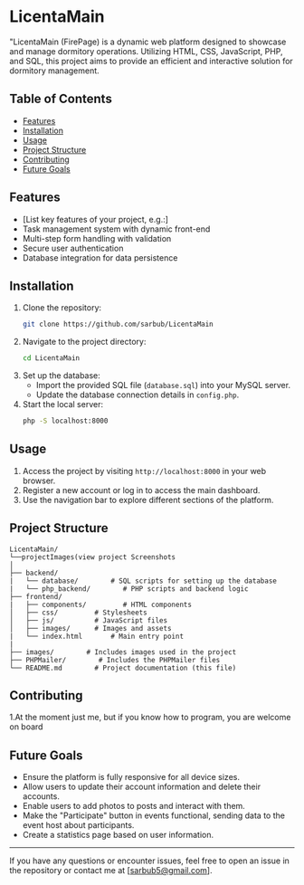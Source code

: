 # LicentaMain

"LicentaMain (FirePage) is a dynamic web platform designed to showcase and manage dormitory operations. Utilizing HTML, CSS, JavaScript, PHP, and SQL, this project aims to provide an efficient and interactive solution for dormitory management.


## Table of Contents
- [Features](#features)
- [Installation](#installation)
- [Usage](#usage)
- [Project Structure](#project-structure)
- [Contributing](#contributing)
- [Future Goals](#Future-Goals)

## Features
- [List key features of your project, e.g.:]
- Task management system with dynamic front-end
- Multi-step form handling with validation
- Secure user authentication
- Database integration for data persistence

## Installation
1. Clone the repository:
   ```bash
   git clone https://github.com/sarbub/LicentaMain
   ```
2. Navigate to the project directory:
   ```bash
   cd LicentaMain
   ```
3. Set up the database:
   - Import the provided SQL file (`database.sql`) into your MySQL server.
   - Update the database connection details in `config.php`.
4. Start the local server:
   ```bash
   php -S localhost:8000
   ```

## Usage
1. Access the project by visiting `http://localhost:8000` in your web browser.
2. Register a new account or log in to access the main dashboard.
3. Use the navigation bar to explore different sections of the platform.

## Project Structure
```
LicentaMain/
└──projectImages(view project Screenshots 
│
├── backend/ 
|   └── database/        # SQL scripts for setting up the database
|   └── php_backend/        # PHP scripts and backend logic
├── frontend/
|   ├── components/         # HTML components 
│   ├── css/         # Stylesheets
│   ├── js/          # JavaScript files
│   ├── images/      # Images and assets
|   └── index.html       # Main entry point
|
├── images/        # Includes images used in the project
├── PHPMailer/        # Includes the PHPMailer files 
└── README.md        # Project documentation (this file)
```

## Contributing
1.At the moment just me, but if you know how to program, you are welcome on board

## Future Goals
- Ensure the platform is fully responsive for all device sizes.
- Allow users to update their account information and delete their accounts.
- Enable users to add photos to posts and interact with them.
- Make the "Participate" button in events functional, sending data to the event host about participants.
- Create a statistics page based on user information.

---

If you have any questions or encounter issues, feel free to open an issue in the repository or contact me at [sarbub5@gmail.com].

